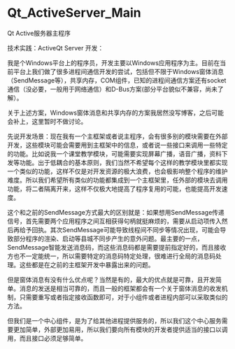 # Qt_ActiveServer_Main
Qt Active服务器主程序

技术实践：ActiveQt Server 开发：

我是个Windows平台上的程序员，开发主要以Windows应用程序为主。目前在当前平台上我们做了很多进程间通信开发的尝试，包括但不限于Windows窗体消息（SendMessage等），共享内存，COM组件，已知的进程间通信方案还有socket通信（没必要，一般用于网络通信）和D-Bus方案(部分平台貌似不兼容，尚未了解）。

关于上述方案，Windows窗体消息和共享内存的方案我居然没写博客，之后可能会补上，这里暂时不做讨论。

先说开发场景：现在我有一个主框架或者说主程序，会有很多别的模块需要在外部开发，这些模块可能会需要用到主框架中的信息，或者说一些接口来调用一些特定的功能。比如说我一个课堂教学模块，可能需要实现屏幕广播，语音广播，资料下发等功能。出于低耦合的基本原则，我们当然不希望每个这样的教学模块里都实现一个类似的功能，这样不仅是对开发资源的极大浪费，也会极影响整个程序的维护难度。所以我们希望所有类似的功能都集成到一个主框架里，任外部的模块去调用功能，将二者隔离开来，这样不仅极大地提高了程序复用的可能，也能提高开发速度。

这个和之前的SendMessage方式最大的区别就是：如果想用SendMessage传递信号，首先需要两个应用程序之间互相获得句柄就挺麻烦的，需要从启动项传入然后再给予回执。其次SendMessage可能导致线程间不同步等情况出现，可能会导致部分程序的渲染、启动等县城不同步产生的意外问题。最主要的一点，SendMessage智能发送消息码，而这些消息码都是需要提前指定好的，而且接收方也不一定能统一，所以需要特定的消息码特定处理，很难进行全局的消息码处理。这些都是在之前的主框架开发中暴露出来的问题。

但是窗体消息有没有什么优点呢？当然是有的，最大的优点就是可靠，且开发简单。消息的发送是相当可靠的，而且一般的框架都会有一个关于窗体消息的收发机制，只需要重写或者指定接收函数即可，对于小组件或者进程内部可以采取类似的方法。

但我们是一个中心组件，是为了给其他进程提供服务的，所以我们这个中心服务需要更加简单，外部更加易用，所以我们要向所有模块的开发者提供适当的接口以调用，而且接口必须足够简单。
